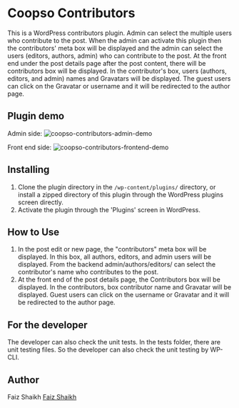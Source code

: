 # Coopso Contributors
This is a WordPress contributors plugin. Admin can select the multiple users who contribute to the post. When the admin can activate this plugin then the contributors' meta box will be displayed and the admin can select the users (editors, authors, admin) who can contribute to the post. At the front end under the post details page after the post content, there will be contributors box will be displayed. In the contributor's box,   users (authors, editors, and admin) names and Gravatars will be displayed. The guest users can click on the Gravatar or username and it will be redirected to the author page.

## Plugin demo
Admin side:
![coopso-contributors-admin-demo](https://user-images.githubusercontent.com/17870980/196995264-7d7a9e16-5ea2-4e4d-bbd5-b9efc3f8a13e.jpg)

Front end side:
![coopso-contributors-frontend-demo](https://user-images.githubusercontent.com/17870980/196995309-f9693bd4-7a80-4ab2-beb6-3047657d3f9e.jpg)



## Installing 

1. Clone the plugin directory in the `/wp-content/plugins/` directory, or install a zipped directory of this plugin through the WordPress plugins screen directly.
2. Activate the plugin through the 'Plugins' screen in WordPress.

## How to Use
1. In the post edit or new page, the "contributors" meta box will be displayed. In this box, all authors, editors, and admin users will be displayed. From the backend admin/authors/editors/ can select the contributor's name who contributes to the post.
2. At the front end of the post details page, the Contributors box will be displayed. In the contributors, box contributor name and Gravatar will be displayed. Guest users can click on the username or Gravatar and it will be redirected to the author page.

## For the developer
The developer can also check the unit tests. In the tests folder, there are unit testing files. So the developer can also check the unit testing by WP-CLI.

## Author
Faiz Shaikh <a href="https://github.com/faizconcept/">Faiz Shaikh</a>
